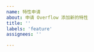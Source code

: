 ```yaml
---
name: 特性申请
about: 申请 Overflow 添加新的特性
title: ''
labels: 'feature'
assignees: ''

---
```


<!-- 
  感谢你来到这里,
  在反馈前, 请确认你已经做了下面这些事情
  - 对照 releases，相关特性未实现
  - 搜索了已有的 issues 列表中有没相关的信息
  - 阅读了 Overflow 的相关文档
-->

<!--
请在下一行开始描述你需要的功能和它的实际用途举例. 请注意, 如果没有实际用途, 你的建议可能不会被采纳.
-->

